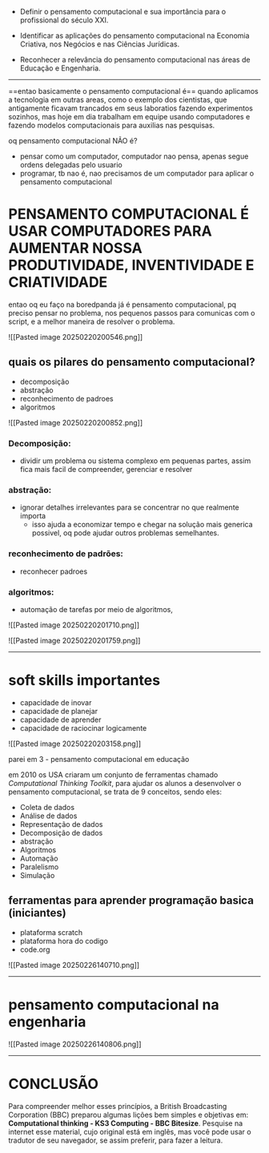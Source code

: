 - Definir o pensamento computacional e sua importância para o profissional do século XXI.

- Identificar as aplicações do pensamento computacional na Economia Criativa, nos Negócios e nas Ciências Jurídicas.

- Reconhecer a relevância do pensamento computacional nas áreas de Educação e Engenharia.
---

==entao basicamente o pensamento computacional é== quando aplicamos a tecnologia em outras areas, como o exemplo dos cientistas, que antigamente ficavam trancados em seus laboratios fazendo experimentos sozinhos, mas hoje em dia trabalham em equipe usando computadores e fazendo modelos computacionais para auxilias nas pesquisas.

oq pensamento computacional NÃO é?
- pensar como um computador, computador nao pensa, apenas segue ordens delegadas pelo usuario
- programar, tb nao é, nao precisamos de um computador para aplicar o pensamento computacional

# PENSAMENTO COMPUTACIONAL É USAR COMPUTADORES PARA AUMENTAR NOSSA PRODUTIVIDADE, INVENTIVIDADE E CRIATIVIDADE

entao oq eu faço na boredpanda já é pensamento computacional, pq preciso pensar no problema, nos pequenos passos para comunicas com o script, e a melhor maneira de resolver o problema.

![[Pasted image 20250220200546.png]]

## quais os pilares do pensamento computacional?

- decomposição
- abstração
- reconhecimento de padroes
- algoritmos

![[Pasted image 20250220200852.png]]

### Decomposição:
- dividir um problema ou sistema complexo em pequenas partes, assim fica mais facil de compreender, gerenciar e resolver
### abstração:
- ignorar detalhes irrelevantes para se concentrar no que realmente importa
	- isso ajuda a economizar tempo e chegar na solução mais generica possivel, oq pode ajudar outros problemas semelhantes.
### reconhecimento de padrões:
- reconhecer padroes 
### algoritmos:
- automação de tarefas por meio de algoritmos,

![[Pasted image 20250220201710.png]]

![[Pasted image 20250220201759.png]]

---
# soft skills importantes
- capacidade de inovar
- capacidade de planejar
- capacidade de aprender
- capacidade de raciocinar logicamente

![[Pasted image 20250220203158.png]]

parei em 3 - pensamento computacional em educação

em 2010 os USA criaram um conjunto de ferramentas chamado *Computational Thinking Toolkit*, para ajudar os alunos a desenvolver o pensamento computacional, se trata de 9 conceitos, sendo eles:

- Coleta de dados
- Análise de dados
- Representação de dados
- Decomposição de dados
- abstração
- Algoritmos
- Automação
- Paralelismo
- Simulação


## ferramentas para aprender programação basica (iniciantes)

- plataforma scratch
- plataforma hora do codigo
- code.org

![[Pasted image 20250226140710.png]]

---
# pensamento computacional na engenharia

![[Pasted image 20250226140806.png]]

---
# CONCLUSÃO

Para compreender melhor esses princípios, a British Broadcasting Corporation (BBC) preparou algumas lições bem simples e objetivas em: **Computational thinking - KS3 Computing - BBC Bitesize**. Pesquise na internet esse material, cujo original está em inglês, mas você pode usar o tradutor de seu navegador, se assim preferir, para fazer a leitura.